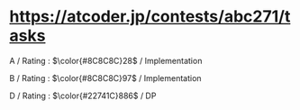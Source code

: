 # https://atcoder.jp/contests/abc271/tasks

A / Rating : $\color{#8C8C8C}28$ / Implementation

B / Rating : $\color{#8C8C8C}97$ / Implementation

D / Rating : $\color{#22741C}886$ / DP
